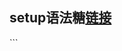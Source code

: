 ## setup语法糖[链接](https://v3.cn.vuejs.org/api/sfc-script-setup.html#%E5%9F%BA%E6%9C%AC%E8%AF%AD%E6%B3%95)

<script setup> 中可以使用顶层 await。结果代码会被编译成 async setup()：

当使用 `<script setup>` 的时候，任何在 `<script setup>` 声明的顶层的绑定 (**包括变量，函数声明，以及 import 引入的内容**) 都能在模板中直接使用：

```vue
<script setup>
// 导入方法
import { capitalize } from './helpers'
// 导入组件
import MyComponent from './MyComponent.vue'
    
// 变量
const msg = 'Hello!'

// 函数
function log() {
  console.log(msg)
}

// emit - props
const props = defineProps({
  foo: String
})
const emit = defineEmits(['onClick'])
const add = ()=>{
  emit("onClick")
}

</script>

<template>
    <div>
  	  <MyComponent />
      <div @click="log">{{ msg }}</div>
 	  <div>{{ capitalize('hello') }}</div>
    </div>
</template>
```

